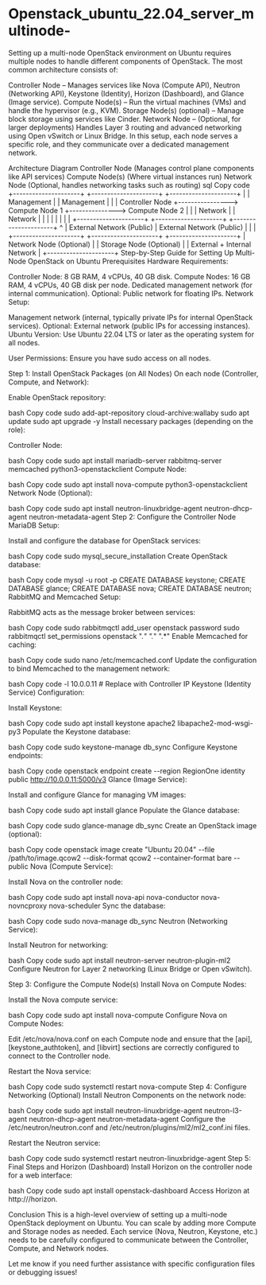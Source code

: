 # Openstack_ubuntu_22.04_server_multinode-

Setting up a multi-node OpenStack environment on Ubuntu requires multiple nodes to handle different components of OpenStack. The most common architecture consists of:

Controller Node – Manages services like Nova (Compute API), Neutron (Networking API), Keystone (Identity), Horizon (Dashboard), and Glance (Image service).
Compute Node(s) – Run the virtual machines (VMs) and handle the hypervisor (e.g., KVM).
Storage Node(s) (optional) – Manage block storage using services like Cinder.
Network Node – (Optional, for larger deployments) Handles Layer 3 routing and advanced networking using Open vSwitch or Linux Bridge.
In this setup, each node serves a specific role, and they communicate over a dedicated management network.

Architecture Diagram
Controller Node (Manages control plane components like API services)
Compute Node(s) (Where virtual instances run)
Network Node (Optional, handles networking tasks such as routing)
sql
Copy code
+---------------------+                 +---------------------+                +---------------------+
|                     |  Management     |                     |  Management    |                     |
|   Controller Node    +---------------->   Compute Node 1     +--------------->   Compute Node 2     |
|                     |  Network        |                     |  Network       |                     |
|                     |                 |                     |                |                     |
+---------------------+                 +---------------------+                +---------------------+
         ^                                    |  External Network (Public)           |   External Network (Public)
         |                                    |                                     |
    +---------------------+                +---------------------+                +---------------------+
    |  Network Node (Optional) |           |    Storage Node (Optional)  |
    |  External + Internal Network      |
    +---------------------+
Step-by-Step Guide for Setting Up Multi-Node OpenStack on Ubuntu
Prerequisites
Hardware Requirements:

Controller Node: 8 GB RAM, 4 vCPUs, 40 GB disk.
Compute Nodes: 16 GB RAM, 4 vCPUs, 40 GB disk per node.
Dedicated management network (for internal communication).
Optional: Public network for floating IPs.
Network Setup:

Management network (internal, typically private IPs for internal OpenStack services).
Optional: External network (public IPs for accessing instances).
Ubuntu Version: Use Ubuntu 22.04 LTS or later as the operating system for all nodes.

User Permissions: Ensure you have sudo access on all nodes.

Step 1: Install OpenStack Packages (on All Nodes)
On each node (Controller, Compute, and Network):

Enable OpenStack repository:

bash
Copy code
sudo add-apt-repository cloud-archive:wallaby
sudo apt update
sudo apt upgrade -y
Install necessary packages (depending on the role):

Controller Node:

bash
Copy code
sudo apt install mariadb-server rabbitmq-server memcached python3-openstackclient
Compute Node:

bash
Copy code
sudo apt install nova-compute python3-openstackclient
Network Node (Optional):

bash
Copy code
sudo apt install neutron-linuxbridge-agent neutron-dhcp-agent neutron-metadata-agent
Step 2: Configure the Controller Node
MariaDB Setup:

Install and configure the database for OpenStack services:

bash
Copy code
sudo mysql_secure_installation
Create OpenStack database:

bash
Copy code
mysql -u root -p
CREATE DATABASE keystone;
CREATE DATABASE glance;
CREATE DATABASE nova;
CREATE DATABASE neutron;
RabbitMQ and Memcached Setup:

RabbitMQ acts as the message broker between services:

bash
Copy code
sudo rabbitmqctl add_user openstack password
sudo rabbitmqctl set_permissions openstack ".*" ".*" ".*"
Enable Memcached for caching:

bash
Copy code
sudo nano /etc/memcached.conf
Update the configuration to bind Memcached to the management network:

bash
Copy code
-l 10.0.0.11 # Replace with Controller IP
Keystone (Identity Service) Configuration:

Install Keystone:

bash
Copy code
sudo apt install keystone apache2 libapache2-mod-wsgi-py3
Populate the Keystone database:

bash
Copy code
sudo keystone-manage db_sync
Configure Keystone endpoints:

bash
Copy code
openstack endpoint create --region RegionOne identity public http://10.0.0.11:5000/v3
Glance (Image Service):

Install and configure Glance for managing VM images:

bash
Copy code
sudo apt install glance
Populate the Glance database:

bash
Copy code
sudo glance-manage db_sync
Create an OpenStack image (optional):

bash
Copy code
openstack image create "Ubuntu 20.04" --file /path/to/image.qcow2 --disk-format qcow2 --container-format bare --public
Nova (Compute Service):

Install Nova on the controller node:

bash
Copy code
sudo apt install nova-api nova-conductor nova-novncproxy nova-scheduler
Sync the database:

bash
Copy code
sudo nova-manage db_sync
Neutron (Networking Service):

Install Neutron for networking:

bash
Copy code
sudo apt install neutron-server neutron-plugin-ml2
Configure Neutron for Layer 2 networking (Linux Bridge or Open vSwitch).

Step 3: Configure the Compute Node(s)
Install Nova on Compute Nodes:

Install the Nova compute service:

bash
Copy code
sudo apt install nova-compute
Configure Nova on Compute Nodes:

Edit /etc/nova/nova.conf on each Compute node and ensure that the [api], [keystone_authtoken], and [libvirt] sections are correctly configured to connect to the Controller node.

Restart the Nova service:

bash
Copy code
sudo systemctl restart nova-compute
Step 4: Configure Networking (Optional)
Install Neutron Components on the network node:

bash
Copy code
sudo apt install neutron-linuxbridge-agent neutron-l3-agent neutron-dhcp-agent neutron-metadata-agent
Configure the /etc/neutron/neutron.conf and /etc/neutron/plugins/ml2/ml2_conf.ini files.

Restart the Neutron service:

bash
Copy code
sudo systemctl restart neutron-linuxbridge-agent
Step 5: Final Steps and Horizon (Dashboard)
Install Horizon on the controller node for a web interface:

bash
Copy code
sudo apt install openstack-dashboard
Access Horizon at http://<controller-ip>/horizon.

Conclusion
This is a high-level overview of setting up a multi-node OpenStack deployment on Ubuntu. You can scale by adding more Compute and Storage nodes as needed. Each service (Nova, Neutron, Keystone, etc.) needs to be carefully configured to communicate between the Controller, Compute, and Network nodes.

Let me know if you need further assistance with specific configuration files or debugging issues!